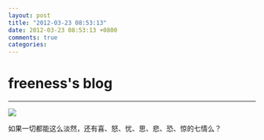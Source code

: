 ```yaml
---
layout: post
title: "2012-03-23 08:53:13"
date: 2012-03-23 08:53:13 +0800
comments: true
categories: 
---
```


# freeness's blog

----------

![](http://okqmqrbgo.bkt.clouddn.com/201203230853131.jpg)

>
如果一切都能这么淡然，还有喜、怒、忧、思、悲、恐、惊的七情么？